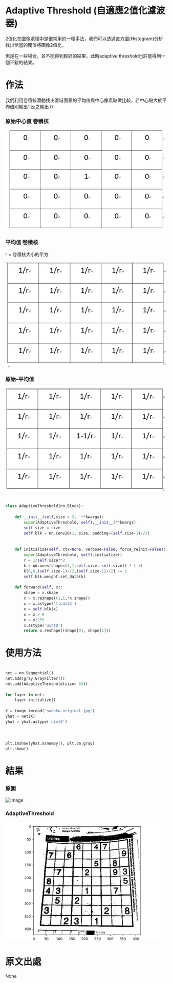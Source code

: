 # Adaptive Threshold (自適應2值化濾波器)

2值化在圖像處理中是很常用的一種手法，我們可以透過直方圖(Histogram)分析找出恰當的閥值將圖像2值化。

但是在一些場合，並不能得到較好的結果，此時adaptive threshold也許能得到一個不錯的結果。

# 作法

我們利用卷積核滑動找出區域面積的平均值與中心像素點做比較，若中心點大於平均值則輸出1 反之輸出 0


### 原始中心值 卷積核

![image](https://github.com/rockuass1235/deep-learning/blob/master/images/original_kernal.png)

### 平均值 卷積核

r = 卷積核大小的平方

![image](https://github.com/rockuass1235/deep-learning/blob/master/images/avg_kernal.png)

### 原始-平均值

![image](https://github.com/rockuass1235/deep-learning/blob/master/images/final_kernal.png)


```Python

class AdaptiveThreshold(nn.Block):

    def __init__(self,size = 3,  **kwargs):
        super(AdaptiveThreshold, self).__init__(**kwargs)
        self.size = size
        self.blk = nn.Conv2D(1, size, padding=(self.size-1)//2)


    def initialize(self, ctx=None, verbose=False, force_reinit=False):
        super(AdaptiveThreshold, self).initialize()
        r = 1/self.size**2
        k = nd.ones(shape=(1,1,self.size, self.size)) * (-r)
        k[0,0,(self.size-1)//2,(self.size-1)//2] += 1
        self.blk.weight.set_data(k)

    def forward(self, x):
        shape = x.shape
        x = x.reshape((1,1,*x.shape))
        x = x.astype('float32')
        x = self.blk(x)
        x = x > 0
        x = x*255
        x.astype('uint8')
        return x.reshape((shape[0], shape[1]))


```


# 使用方法

```Python

net = nn.Sequential()
net.add(gray.GrayFilter())
net.add(AdaptiveThreshold(size= 63))

for layer in net:
    layer.initialize()

X = image.imread('sudoku-original.jpg')
yhat = net(X)
yhat = yhat.astype('uint8')



plt.imshow(yhat.asnumpy(), plt.cm.gray)
plt.show()

```

# 結果

### 原圖

![image](https://github.com/rockuass1235/deep-learning/blob/master/images/sudoku_original.jpg)

### AdaptiveThreshold

![image](https://github.com/rockuass1235/deep-learning/blob/master/images/sukodu_adaptive.png)

# 原文出處

None